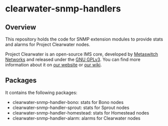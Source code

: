 clearwater-snmp-handlers
========================

Overview
--------

This repository holds the code for SNMP extension modules to provide stats and alarms for Project Clearwater nodes.

Project Clearwater is an open-source IMS core, developed by [Metaswitch Networks](http://www.metaswitch.com) and released under the [GNU GPLv3](http://www.projectclearwater.org/download/license/). You can find more information about it on [our website](http://www.projectclearwater.org/) or [our wiki](https://github.com/Metaswitch/clearwater-docs/wiki).

Packages
--------

It contains the following packages:

* clearwater-snmp-handler-bono: stats for Bono nodes
* clearwater-snmp-handler-sprout: stats for Sprout nodes
* clearwater-snmp-handler-homestead: stats for Homestead nodes
* clearwater-snmp-handler-alarm: alarms for Clearwater nodes

